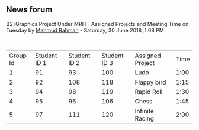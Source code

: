 <h2>News forum</h2><a href="https://moodle.cse.buet.ac.bd/user/view.php?id=1121&course=334"></a>
B2 iGraphics Project Under MRH - Assigned Projects and Meeting Time on Tuesday
by <a href="https://moodle.cse.buet.ac.bd/user/view.php?id=1121&course=334">Mahmud Rahman</a> - Saturday, 30 June 2018, 1:08 PM


 

<table><colgroup><col></col><col></col><col></col><col></col><col></col><col></col></colgroup><tbody><tr><td>Group Id</td>
<td>Student ID 1</td>
<td>Student ID 2</td>
<td>Student ID 3</td>
<td>Assigned Project</td>
<td>Time</td>
</tr><tr><td>1</td>
<td>91</td>
<td>93</td>
<td>100</td>
<td>Ludo</td>
<td>1:00</td>
</tr><tr><td>2</td>
<td>92</td>
<td>108</td>
<td>118</td>
<td>Flappy bird</td>
<td>1:15</td>
</tr><tr><td>3</td>
<td>94</td>
<td>98</td>
<td>119</td>
<td>Rapid Roll</td>
<td>1:30</td>
</tr><tr><td>4</td>
<td>95</td>
<td>96</td>
<td>106</td>
<td>Chess</td>
<td>1:45</td>
</tr><tr><td>5</td>
<td>97</td>
<td>111</td>
<td>120</td>
<td>Infinite Racing</td>
<td>2:00</td>
</tr></tbody></table>






